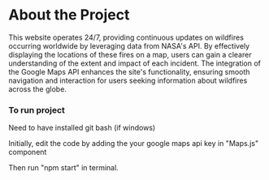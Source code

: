 # About the Project

This website operates 24/7, providing continuous updates on wildfires occurring worldwide by leveraging data from NASA's API. By effectively displaying the locations of these fires on a map, users can gain a clearer understanding of the extent and impact of each incident. The integration of the Google Maps API enhances the site's functionality, ensuring smooth navigation and interaction for users seeking information about wildfires across the globe.

### To run project

Need to have installed git bash (if windows)

Initially, edit the code by adding the your google maps api key in "Maps.js" component

Then run "npm start" in terminal.
